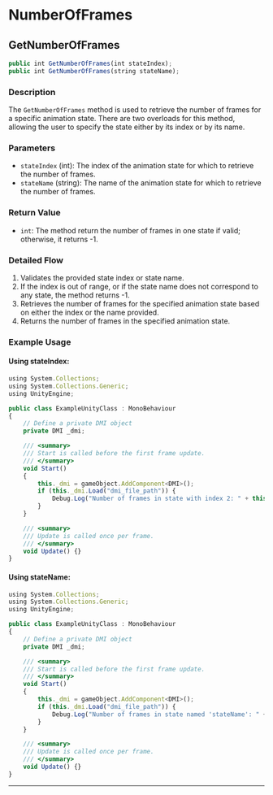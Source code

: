 # NumberOfFrames

## GetNumberOfFrames

```js
public int GetNumberOfFrames(int stateIndex);
public int GetNumberOfFrames(string stateName);
```

### Description

The `GetNumberOfFrames` method is used to retrieve the number of frames for a specific animation state. There are two overloads for this method, allowing the user to specify the state either by its index or by its name.

### Parameters

- `stateIndex` (int): The index of the animation state for which to retrieve the number of frames.
- `stateName` (string): The name of the animation state for which to retrieve the number of frames.

### Return Value

- `int`: The method return the number of frames in one state if valid; otherwise, it returns -1.

### Detailed Flow

1. Validates the provided state index or state name.
2. If the index is out of range, or if the state name does not correspond to any state, the method returns -1.
3. Retrieves the number of frames for the specified animation state based on either the index or the name provided.
4. Returns the number of frames in the specified animation state.

### Example Usage

#### Using stateIndex:
```js
using System.Collections;
using System.Collections.Generic;
using UnityEngine;

public class ExampleUnityClass : MonoBehaviour
{
    // Define a private DMI object
    private DMI _dmi;

    /// <summary>
    /// Start is called before the first frame update.
    /// </summary>
    void Start()
    {
        this._dmi = gameObject.AddComponent<DMI>();
        if (this._dmi.Load("dmi_file_path")) {
            Debug.Log("Number of frames in state with index 2: " + this._dmi.GetNumberOfFrames(2));
        }
    }

    /// <summary>
    /// Update is called once per frame.
    /// </summary>
    void Update() {}
}
```

#### Using stateName:
```js
using System.Collections;
using System.Collections.Generic;
using UnityEngine;

public class ExampleUnityClass : MonoBehaviour
{
    // Define a private DMI object
    private DMI _dmi;

    /// <summary>
    /// Start is called before the first frame update.
    /// </summary>
    void Start()
    {
        this._dmi = gameObject.AddComponent<DMI>();
        if (this._dmi.Load("dmi_file_path")) {
            Debug.Log("Number of frames in state named 'stateName': " + this._dmi.GetNumberOfFrames("stateName"));
        }
    }

    /// <summary>
    /// Update is called once per frame.
    /// </summary>
    void Update() {}
}
```

---